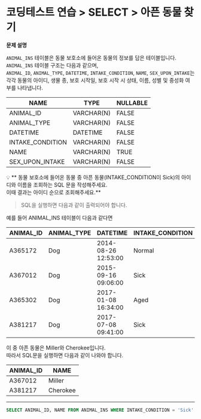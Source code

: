 # 코딩테스트 연습 > SELECT > 아픈 동물 찾기

**문제 설명**

`ANIMAL_INS` 테이블은 동물 보호소에 들어온 동물의 정보를 담은 테이블입니다.   
`ANIMAL_INS` 테이블 구조는 다음과 같으며,   
`ANIMAL_ID`, `ANIMAL_TYPE`, `DATETIME`, `INTAKE_CONDITION`, `NAME`, `SEX_UPON_INTAKE`는  
각각 동물의 아이디, 생물 종, 보호 시작일, 보호 시작 시 상태, 이름, 성별 및 중성화 여부를 나타냅니다.

NAME	| TYPE | NULLABLE
--- | --- | ---
ANIMAL_ID |	VARCHAR(N) |	FALSE
ANIMAL_TYPE |	VARCHAR(N) |	FALSE
DATETIME |	DATETIME |	FALSE
INTAKE_CONDITION |	VARCHAR(N) |	FALSE
NAME |	VARCHAR(N) |	TRUE
SEX_UPON_INTAKE |	VARCHAR(N) |	FALSE


💡 ** 동물 보호소에 들어온 동물 중 아픈 동물(INTAKE_CONDITION이 Sick)의 아이디와 이름을 조회하는 SQL 문을 작성해주세요.   
이때 결과는 아이디 순으로 조회해주세요.**

> SQL을 실행하면 다음과 같이 출력되어야 합니다.

예를 들어 ANIMAL_INS 테이블이 다음과 같다면

ANIMAL_ID |	ANIMAL_TYPE |	DATETIME | INTAKE_CONDITION |	NAME | SEX_UPON_INTAKE
--- | --- | --- | --- | --- | --- |
A365172 |	Dog |	2014-08-26 12:53:00 |	Normal |	Diablo |	Neutered Male
A367012 |	Dog |	2015-09-16 09:06:00 |	Sick |	Miller |	Neutered Male
A365302 |	Dog |	2017-01-08 16:34:00 |	Aged |	Minnie |	Spayed Female
A381217 |	Dog |	2017-07-08 09:41:00	| Sick |	Cherokee |	Neutered Male

이 중 아픈 동물은 Miller와 Cherokee입니다.   
따라서 SQL문을 실행하면 다음과 같이 나와야 합니다.

ANIMAL_ID |	NAME
--- | ---
A367012 |	Miller
A381217 |	Cherokee

---

```sql
SELECT ANIMAL_ID, NAME FROM ANIMAL_INS WHERE INTAKE_CONDITION = 'Sick' ORDER BY ANIMAL_ID ;
```
